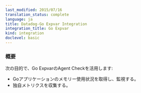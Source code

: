 ```yaml
---
last_modified: 2015/07/16
translation_status: complete
language: ja
title: Datadog-Go Expvar Integration
integration_title: Go Expvar
kind: integration
doclevel: basic
---
```


<!-- Use the Datadog Expvar Agent check to:

* Get information and monitor into your application memory usage
* Instrument your own metrics -->

### 概要


次の目的で、Go ExpvarのAgent Checkを活用します:

* Goアプリケーションのメモリー使用状況を取得し、監視する。
* 独自メトリクスを収集する。
